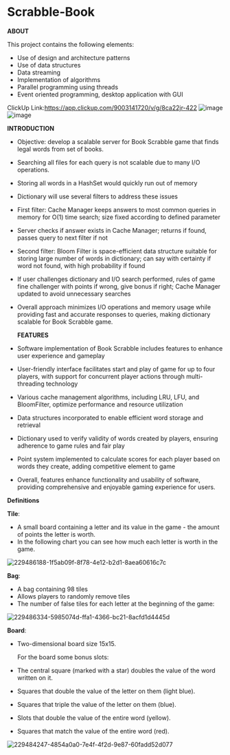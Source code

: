 # Scrabble-Book



  **ABOUT**

This project contains the following elements:
- Use of design and architecture patterns
- Use of data structures
- Data streaming
- Implementation of algorithms
- Parallel programming using threads
- Event oriented programming, desktop application with GUI


ClickUp Link:https://app.clickup.com/9003141720/v/g/8ca22jr-422
![image](https://github.com/Scrabbeling-project/Scrabble-Book/assets/118252959/8c88e4a7-1bae-4933-822f-137571df9167)
![image](https://github.com/Scrabbeling-project/Scrabble-Book/assets/118252959/ccf5e49f-97a0-42d9-91b3-dc533e0a53a8)









  **INTRODUCTION**

- Objective: develop a scalable server for Book Scrabble game that finds legal words from set of books.
- Searching all files for each query is not scalable due to many I/O operations.
- Storing all words in a HashSet would quickly run out of memory
- Dictionary will use several filters to address these issues
- First filter: Cache Manager keeps answers to most common queries in memory for O(1) time search; size fixed according to defined parameter
- Server checks if answer exists in Cache Manager; returns if found, passes query to next filter if not
- Second filter: Bloom Filter is space-efficient data structure suitable for storing large number of words in dictionary; can say with certainty if word not found, with high probability if found
- If user challenges dictionary and I/O search performed, rules of game fine challenger with points if wrong, give bonus if right; Cache Manager updated to avoid unnecessary searches
- Overall approach minimizes I/O operations and memory usage while providing fast and accurate responses to queries, making dictionary scalable for Book Scrabble game.










   **FEATURES**

- Software implementation of Book Scrabble includes features to enhance user experience and gameplay
- User-friendly interface facilitates start and play of game for up to four players, with support for concurrent player actions through multi-threading technology
- Various cache management algorithms, including LRU, LFU, and BloomFilter, optimize performance and resource utilization
- Data structures incorporated to enable efficient word storage and retrieval
- Dictionary used to verify validity of words created by players, ensuring adherence to game rules and fair play
- Point system implemented to calculate scores for each player based on words they create, adding competitive element to game
- Overall, features enhance functionality and usability of software, providing comprehensive and enjoyable gaming experience for users.










**Definitions**

**Tile**:
- A small board containing a letter and its value in the game - the amount of points the letter is worth.
- In the following chart you can see how much each letter is worth in the game.
   

![229486188-1f5ab09f-8f78-4e12-b2d1-8aea60616c7c](https://user-images.githubusercontent.com/120463766/230888262-b253da60-e33e-4fab-b39c-9737560c0379.png)










**Bag**:

- A bag containing 98 tiles
- Allows players to randomly remove tiles
- The number of false tiles for each letter at the beginning of the game:

![229486334-5985074d-ffa1-4366-bc21-8acfd1d4445d](https://user-images.githubusercontent.com/120463766/230883575-bdfdd520-95bc-4762-8a04-2ad453644cc5.png)


**Board**:

    
  -  Two-dimensional board size 15x15.
  
     For the board some bonus slots:
- The central square (marked with a star) doubles the value of the word written on it.
- Squares that double the value of the letter on them (light blue).
- Squares that triple the value of the letter on them (blue).
- Slots that double the value of the entire word (yellow).
- Squares that match the value of the entire word (red).
 
![229484247-4854a0a0-7e4f-4f2d-9e87-60fadd52d077](https://user-images.githubusercontent.com/120463766/230883630-63829917-9393-4991-81f6-1978aa649f5d.png)
 
 
 
 
